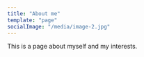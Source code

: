 ```yaml
---
title: "About me"
template: "page"
socialImage: "/media/image-2.jpg"
---
```


This is a page about myself and my interests.